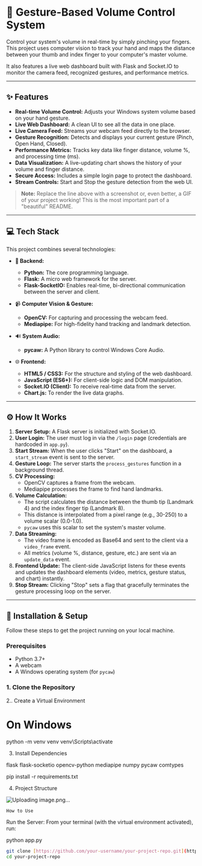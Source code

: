 # 🚀 Gesture-Based Volume Control System

Control your system's volume in real-time by simply pinching your fingers. This project uses computer vision to track your hand and maps the distance between your thumb and index finger to your computer's master volume.

It also features a live web dashboard built with Flask and Socket.IO to monitor the camera feed, recognized gestures, and performance metrics.

---

## ✨ Features

* **Real-time Volume Control:** Adjusts your Windows system volume based on your hand gesture.
* **Live Web Dashboard:** A clean UI to see all the data in one place.
* **Live Camera Feed:** Streams your webcam feed directly to the browser.
* **Gesture Recognition:** Detects and displays your current gesture (Pinch, Open Hand, Closed).
* **Performance Metrics:** Tracks key data like finger distance, volume %, and processing time (ms).
* **Data Visualization:** A live-updating chart shows the history of your volume and finger distance.
* **Secure Access:** Includes a simple login page to protect the dashboard.
* **Stream Controls:** Start and Stop the gesture detection from the web UI.


> **Note:** Replace the line above with a screenshot or, even better, a GIF of your project working! This is the most important part of a "beautiful" README.

---

## 💻 Tech Stack

This project combines several technologies:

* **🐍 Backend:**
    * **Python:** The core programming language.
    * **Flask:** A micro web framework for the server.
    * **Flask-SocketIO:** Enables real-time, bi-directional communication between the server and client.

* 📹 **Computer Vision & Gesture:**
    * **OpenCV:** For capturing and processing the webcam feed.
    * **Mediapipe:** For high-fidelity hand tracking and landmark detection.

* 🔊 **System Audio:**
    * **pycaw:** A Python library to control Windows Core Audio.

* 🌐 **Frontend:**
    * **HTML5 / CSS3:** For the structure and styling of the web dashboard.
    * **JavaScript (ES6+):** For client-side logic and DOM manipulation.
    * **Socket.IO (Client):** To receive real-time data from the server.
    * **Chart.js:** To render the live data graphs.

---

## ⚙️ How It Works

1.  **Server Setup:** A Flask server is initialized with Socket.IO.
2.  **User Login:** The user must log in via the `/login` page (credentials are hardcoded in `app.py`).
3.  **Start Stream:** When the user clicks "Start" on the dashboard, a `start_stream` event is sent to the server.
4.  **Gesture Loop:** The server starts the `process_gestures` function in a background thread.
5.  **CV Processing:**
    * OpenCV captures a frame from the webcam.
    * Mediapipe processes the frame to find hand landmarks.
6.  **Volume Calculation:**
    * The script calculates the distance between the thumb tip (Landmark 4) and the index finger tip (Landmark 8).
    * This distance is interpolated from a pixel range (e.g., 30-250) to a volume scalar (0.0-1.0).
    * `pycaw` uses this scalar to set the system's master volume.
7.  **Data Streaming:**
    * The video frame is encoded as Base64 and sent to the client via a `video_frame` event.
    * All metrics (volume %, distance, gesture, etc.) are sent via an `update_data` event.
8.  **Frontend Update:** The client-side JavaScript listens for these events and updates the dashboard elements (video, metrics, gesture status, and chart) instantly.
9.  **Stop Stream:** Clicking "Stop" sets a flag that gracefully terminates the gesture processing loop on the server.

---

## 🔧 Installation & Setup

Follow these steps to get the project running on your local machine.

### Prerequisites

* Python 3.7+
* A webcam
* A Windows operating system (for `pycaw`)

### 1. Clone the Repository



2.. Create a Virtual Environment


# On Windows
python -m venv venv
venv\Scripts\activate



3. Install Dependencies

flask
flask-socketio
opencv-python
mediapipe
numpy
pycaw
comtypes


pip install -r requirements.txt

4. Project Structure

![Uploading image.png…]()




    How to Use
Run the Server: From your terminal (with the virtual environment activated), run:


python app.py

```bash
git clone [https://github.com/your-username/your-project-repo.git](https://github.com/your-username/your-project-repo.git)
cd your-project-repo
